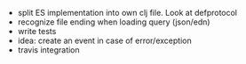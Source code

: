 * split ES implementation into own clj file. Look at defprotocol
* recognize file ending when loading query (json/edn)
* write tests
* idea: create an event in case of error/exception
* travis integration

